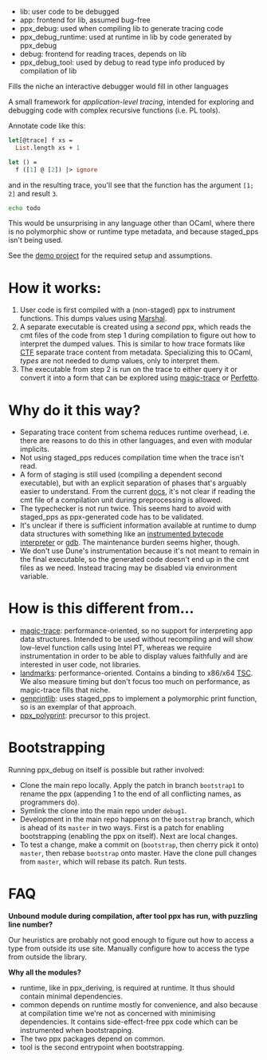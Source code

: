 
- lib: user code to be debugged
- app: frontend for lib, assumed bug-free
- ppx_debug: used when compiling lib to generate tracing code
- ppx_debug_runtime: used at runtime in lib by code generated by ppx_debug
- debug: frontend for reading traces, depends on lib
- ppx_debug_tool: used by debug to read type info produced by compilation of lib

Fills the niche an interactive debugger would fill in other languages

A small framework for _application-level tracing_, intended for exploring and debugging code with complex recursive functions (i.e. PL tools).

Annotate code like this:

```ocaml
let[@trace] f xs =
  List.length xs + 1

let () =
  f ([1] @ [2]) |> ignore
```

and in the resulting trace, you'll see that the function has the argument `[1; 2]` and result `3`.

```bash
echo todo
```

This would be unsurprising in any language other than OCaml, where there is no polymorphic show or runtime type metadata, and because staged_pps isn't being used.

See the [demo project](demo) for the required setup and assumptions.

# How it works:

1. User code is first compiled with a (non-staged) ppx to instrument functions. This dumps values using [Marshal](https://ocaml.org/api/Stdlib.Marshal.html).
2. A separate executable is created using a _second_ ppx, which reads the cmt files of the code from step 1 during compilation to figure out how to interpret the dumped values. This is similar to how trace formats like [CTF](https://diamon.org/ctf/) separate trace content from metadata. Specializing this to OCaml, _types_ are not needed to dump values, only to interpret them.
3. The executable from step 2 is run on the trace to either query it or convert it into a form that can be explored using [magic-trace](https://magic-trace.org/) or [Perfetto](https://ui.perfetto.dev/).

# Why do it this way?

- Separating trace content from schema reduces runtime overhead, i.e. there are reasons to do this in other languages, and even with modular implicits.
- Not using staged_pps reduces compilation time when the trace isn't read.
- A form of staging is still used (compiling a dependent second executable), but with an explicit separation of phases that's arguably easier to understand. From the current [docs](https://dune.readthedocs.io/en/stable/concepts.html#preprocessing-specification), it's not clear if reading the cmt file of a compilation unit during preprocessing is allowed.
- The typechecker is not run twice. This seems hard to avoid with staged_pps as ppx-generated code has to be validated.
- It's unclear if there is sufficient information available at runtime to dump data structures with something like an [instrumented bytecode interpreter](https://ocaml.org/releases/4.14/htmlman/instrumented-runtime.html) or [gdb](https://mshinwell.github.io/libmonda/). The maintenance burden seems higher, though.
- We don't use Dune's instrumentation because it's not meant to remain in the final executable, so the generated code doesn't end up in the cmt files as we need. Instead tracing may be disabled via environment variable.

# How is this different from...

- [magic-trace](https://github.com/janestreet/magic-trace): performance-oriented, so no support for interpreting app data structures. Intended to be used without recompiling and will show low-level function calls using Intel PT, whereas we require instrumentation in order to be able to display values faithfully and are interested in user code, not libraries.
- [landmarks](https://github.com/LexiFi/landmarks): performance-oriented. Contains a binding to x86/x64 [TSC](https://github.com/LexiFi/landmarks#the-clock-function). We also measure timing but don't focus too much on performance, as magic-trace fills that niche.
- [genprintlib](https://github.com/progman1/genprintlib): uses staged_pps to implement a polymorphic print function, so is an exemplar of that approach.
- [ppx_polyprint](https://github.com/dariusf/ppx_polyprint): precursor to this project.

<!--
https://github.com/EduardoRFS/typedppxlib
https://github.com/chetmurthy/typpx

https://github.com/krohrer/caml-inspect
https://github.com/ocaml-batteries-team/batteries-included/blob/master/src/batPervasives.ml
-->

# Bootstrapping

Running ppx_debug on itself is possible but rather involved:

- Clone the main repo locally. Apply the patch in branch `bootstrap1` to rename the ppx (appending 1 to the end of all conflicting names, as programmers do).
- Symlink the clone into the main repo under `debug1`.
- Development in the main repo happens on the `bootstrap` branch, which is ahead of its `master` in two ways. First is a patch for enabling bootstrapping (enabling the ppx on itself). Next are local changes.
- To test a change, make a commit on (`bootstrap`, then cherry pick it onto) `master`, then rebase `bootstrap` onto master. Have the clone pull changes from `master`, which will rebase its patch. Run tests.

# FAQ

**Unbound module during compilation, after tool ppx has run, with puzzling line number?**

Our heuristics are probably not good enough to figure out how to access a type from outside its use site. Manually configure how to access the type from outside the library.

**Why all the modules?**

- runtime, like in ppx_deriving, is required at runtime. It thus should contain minimal dependencies.
- common depends on runtime mostly for convenience, and also because at compilation time we're not as concerned with minimising dependencies. It contains side-effect-free ppx code which can be instrumented when bootstrapping.
- The two ppx packages depend on common.
- tool is the second entrypoint when bootstrapping.
